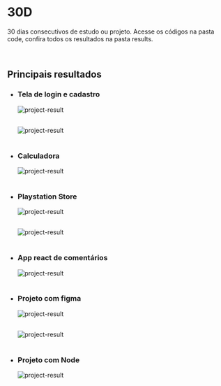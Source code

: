 <h1>30D</h1>
<p>
30 dias consecutivos de estudo ou projeto. Acesse os códigos na pasta code, confira todos os resultados na pasta results.
</p><br>

<h2>Principais resultados</h2>
<ul>

<li>
<h3>Tela de login e cadastro</h3>
<img src="./readme/login.PNG" alt="project-result" style="max-width: 100%; display: block; margin: 10px auto 0 0;">
<img src="./readme/register.PNG" alt="project-result" style="max-width: 100%; display: block; margin: 30px auto 0 0;">
</li><br>

<li>
<h3>Calculadora</h3>
<img src="./readme/calculator.gif" alt="project-result" style="max-width: 100%; display: block; margin: 10px auto 0 0;">
</li><br>

<li>
<h3>Playstation Store</h3>
<img src="./readme/ps-pc.PNG" alt="project-result" style="max-width: 100%; display: block; margin: 10px auto 0 0;">
<img src="./readme/ps-mobile.PNG" alt="project-result" style="max-width: 100%; display: block; margin: 30px auto 0 0;">
</li><br>

<li>
<h3>App react de comentários</h3>
<img src="./readme/react.gif" alt="project-result" style="max-width: 100%; display: block; margin: 10px auto 0 0;">
</li><br>

<li>
<h3>Projeto com figma</h3>
<img src="./readme/desktop.png" alt="project-result" style="max-width: 100%; display: block; margin: 10px auto 0 0;">
<img src="./readme/mobile.PNG" alt="project-result" style="max-width: 100%; display: block; margin: 30px auto 0 0;">
</li><br>

<li>
<h3>Projeto com Node</h3>
<img src="./readme/node.PNG" alt="project-result" style="max-width: 100%; display: block; margin: 10px auto 0 0;">
</li><br>

</ul>
